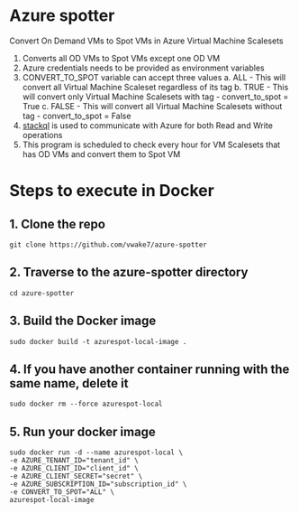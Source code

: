 # Azure spotter
Convert On Demand VMs to Spot VMs in Azure Virtual Machine Scalesets
1. Converts all OD VMs to Spot VMs except one OD VM
2. Azure credentials needs to be provided as environment variables
3. CONVERT_TO_SPOT variable can accept three values
   a. ALL - This will convert all Virtual Machine Scaleset regardless of its tag 
   b. TRUE - This will convert only Virtual Machine Scalesets with tag - convert_to_spot = True
   c. FALSE - This will convert all Virtual Machine Scalesets without tag - convert_to_spot = False
4. [stackql](https://stackql.io/) is used to communicate with Azure for both Read and Write operations
5. This program is scheduled to check every hour for VM Scalesets that has OD VMs and convert them to Spot VM

# Steps to execute in Docker
## 1. Clone the repo 
`git clone https://github.com/vwake7/azure-spotter`
      
## 2. Traverse to the azure-spotter directory
`cd azure-spotter`

## 3. Build the Docker image
`sudo docker build -t azurespot-local-image .`

## 4. If you have another container running with the same name, delete it
`sudo docker rm --force azurespot-local`

## 5. Run your docker image
```
sudo docker run -d --name azurespot-local \
-e AZURE_TENANT_ID="tenant_id" \
-e AZURE_CLIENT_ID="client_id" \
-e AZURE_CLIENT_SECRET="secret" \
-e AZURE_SUBSCRIPTION_ID="subscription_id" \
-e CONVERT_TO_SPOT="ALL" \
azurespot-local-image
```
